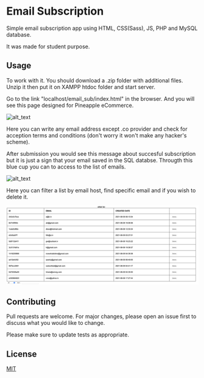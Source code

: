 # Email Subscription

Simple email subscription app using HTML, CSS(Sass), JS, PHP and MySQL database.

It was made for student purpose.

## Usage

To work with it. You should download a .zip folder with additional files. Unzip it then put it on XAMPP htdoc folder and start server.

Go to the link "localhost/email_sub/index.html" in the browser. And you will see this page designed for Pineapple eCommerce.

![alt_text](email_sub/screenshots/main.png)

Here you can write any email address except .co provider and check for acception terms and conditions (don't worry it won't make any hacker's scheme).

After submission you would see this message about succesful subscription but it is just a sign that your email saved in the SQL databse. Througth this blue cup you can to access to the list of emails.

![alt_text](email_sub/screenshots/success.png)

Here you can filter a list by email host, find specific email and if you wish to delete it.

![alt_text](email_sub/screenshots/table.png)

## Contributing
Pull requests are welcome. For major changes, please open an issue first to discuss what you would like to change.

Please make sure to update tests as appropriate.

## License
[MIT](https://choosealicense.com/licenses/mit/)

